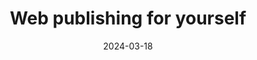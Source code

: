 ---
title: Web publishing for yourself
description: '"I do sometimes wonder if other people browse the web in the same way that I do."'
url: https://philwilson.org/blog/2024/03/web-publishing-for-yourself/
date: 2024-03-18
rss: true
---